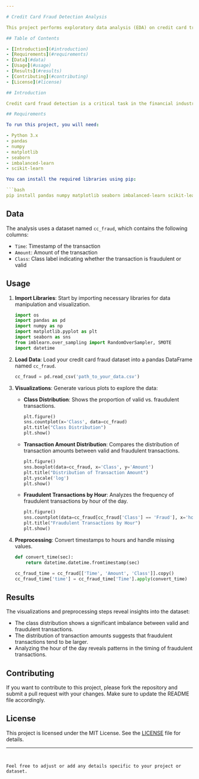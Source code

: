 ```yaml
---

# Credit Card Fraud Detection Analysis

This project performs exploratory data analysis (EDA) on credit card transaction data to identify fraudulent transactions. It includes data visualization and preprocessing to better understand the distribution and patterns of fraud in the dataset.

## Table of Contents

- [Introduction](#introduction)
- [Requirements](#requirements)
- [Data](#data)
- [Usage](#usage)
- [Results](#results)
- [Contributing](#contributing)
- [License](#license)

## Introduction

Credit card fraud detection is a critical task in the financial industry. This project utilizes various Python libraries to visualize and analyze credit card transaction data, helping to uncover patterns that may indicate fraudulent activity.

## Requirements

To run this project, you will need:

- Python 3.x
- pandas
- numpy
- matplotlib
- seaborn
- imbalanced-learn
- scikit-learn

You can install the required libraries using pip:

```bash
pip install pandas numpy matplotlib seaborn imbalanced-learn scikit-learn
```

## Data

The analysis uses a dataset named `cc_fraud`, which contains the following columns:

- `Time`: Timestamp of the transaction
- `Amount`: Amount of the transaction
- `Class`: Class label indicating whether the transaction is fraudulent or valid

## Usage

1. **Import Libraries**: Start by importing necessary libraries for data manipulation and visualization.

    ```python
    import os
    import pandas as pd
    import numpy as np
    import matplotlib.pyplot as plt
    import seaborn as sns
    from imblearn.over_sampling import RandomOverSampler, SMOTE
    import datetime
    ```

2. **Load Data**: Load your credit card fraud dataset into a pandas DataFrame named `cc_fraud`.

    ```python
    cc_fraud = pd.read_csv('path_to_your_data.csv')
    ```

3. **Visualizations**: Generate various plots to explore the data:

    - **Class Distribution**: Shows the proportion of valid vs. fraudulent transactions.

        ```python
        plt.figure()
        sns.countplot(x='Class', data=cc_fraud)
        plt.title("Class Distribution")
        plt.show()
        ```

    - **Transaction Amount Distribution**: Compares the distribution of transaction amounts between valid and fraudulent transactions.

        ```python
        plt.figure()
        sns.boxplot(data=cc_fraud, x='Class', y='Amount')
        plt.title("Distribution of Transaction Amount")
        plt.yscale('log')
        plt.show()
        ```

    - **Fraudulent Transactions by Hour**: Analyzes the frequency of fraudulent transactions by hour of the day.

        ```python
        plt.figure()
        sns.countplot(data=cc_fraud[cc_fraud['Class'] == 'Fraud'], x='hour', color='red')
        plt.title("Fraudulent Transactions by Hour")
        plt.show()
        ```

4. **Preprocessing**: Convert timestamps to hours and handle missing values.

    ```python
    def convert_time(sec):
        return datetime.datetime.fromtimestamp(sec)
    
    cc_fraud_time = cc_fraud[['Time', 'Amount', 'Class']].copy()
    cc_fraud_time['time'] = cc_fraud_time['Time'].apply(convert_time)
    ```

## Results

The visualizations and preprocessing steps reveal insights into the dataset:

- The class distribution shows a significant imbalance between valid and fraudulent transactions.
- The distribution of transaction amounts suggests that fraudulent transactions tend to be larger.
- Analyzing the hour of the day reveals patterns in the timing of fraudulent transactions.

## Contributing

If you want to contribute to this project, please fork the repository and submit a pull request with your changes. Make sure to update the README file accordingly.

## License

This project is licensed under the MIT License. See the [LICENSE](LICENSE) file for details.

---
```


Feel free to adjust or add any details specific to your project or dataset.
